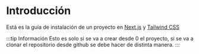 # Introducción

Está es la guía de instalación de un proyecto en [Next.js](https://nextjs.org/) y [Tailwind CSS](https://tailwindcss.com/)

:::tip Información
Esto es solo si se va a crear desde 0 el proyecto, si se va a clonar el repositorio desde github se debe hacer de distinta manera.
:::